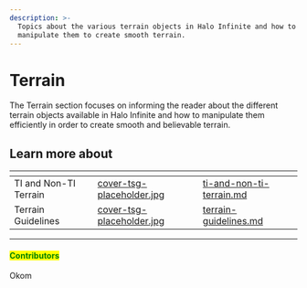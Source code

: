 ```yaml
---
description: >-
  Topics about the various terrain objects in Halo Infinite and how to
  manipulate them to create smooth terrain.
---
```


# Terrain

The Terrain section focuses on informing the reader about the different terrain objects available in Halo Infinite and how to manipulate them efficiently in order to create smooth and believable terrain.



## Learn more about

<table data-view="cards"><thead><tr><th></th><th data-hidden data-card-cover data-type="files"></th><th data-hidden data-card-target data-type="content-ref"></th></tr></thead><tbody><tr><td>TI and Non-TI Terrain</td><td><a href="../../../../.gitbook/assets/cover-tsg-placeholder.jpg">cover-tsg-placeholder.jpg</a></td><td><a href="ti-and-non-ti-terrain.md">ti-and-non-ti-terrain.md</a></td></tr><tr><td>Terrain Guidelines</td><td><a href="../../../../.gitbook/assets/cover-tsg-placeholder.jpg">cover-tsg-placeholder.jpg</a></td><td><a href="terrain-guidelines.md">terrain-guidelines.md</a></td></tr></tbody></table>



***

#### <mark style="color:green;">Contributors</mark>

Okom
